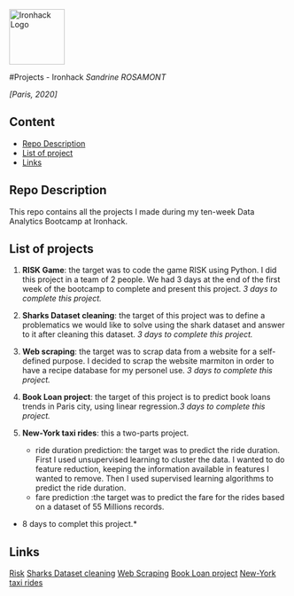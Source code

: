 <img src="https://bit.ly/2VnXWr2" alt="Ironhack Logo" width="100"/>

#Projects - Ironhack
*Sandrine ROSAMONT*

*[Paris, 2020]*

## Content
- [Repo Description](#repo-description)
- [List of project](#List-of-project)
- [Links](#links)

## Repo Description
This repo contains all the projects I made during my ten-week Data Analytics Bootcamp at Ironhack.


## List of projects

1) **RISK Game**: the target was to code the game RISK using Python. I did this project in a team of 2 people. We had 3 days at the end of the first week of the bootcamp to complete and present this project. *3 days to complete this project.*

2) **Sharks Dataset cleaning**: the target of this project was to define a problematics we would like to solve using the shark dataset and answer to it after cleaning this dataset. *3 days to complete this project.*

3) **Web scraping**:  the target was to scrap data from a website for a self-defined purpose. I decided to scrap the website marmiton in order to have a recipe database for my personel use. *3 days to complete this project.*

4) **Book Loan project**: the target of this project is to predict book loans trends in Paris city, using linear regression.*3 days to complete this project.*

5) **New-York taxi rides**: this a two-parts project.
	- ride duration prediction: the target was to predict the ride duration. First I used unsupervised learning to cluster the data. I wanted to do feature reduction, keeping the information available in features I wanted to remove. Then I used supervised learning algorithms to predict the ride duration. 
	- fare prediction :the target was to predict the fare for the rides based on a dataset of 55 Millions records.
* 8 days to complet this project.*

## Links


[Risk](https://github.com/srosamont/Projects_Ironhack/tree/master/RISK) 
[Sharks Dataset cleaning](https://github.com/srosamont/Projects_Ironhack/tree/master/SHARK_lab )
[Web Scraping](https://github.com/srosamont/Projects_Ironhack/tree/master/RISK) 
[Book Loan project](https://github.com/srosamont/Projects_Ironhack/tree/master/Book_loan) 
[New-York taxi rides](https://github.com/srosamont/Projects_Ironhack/tree/master/New_York_Taxi_rides) 

